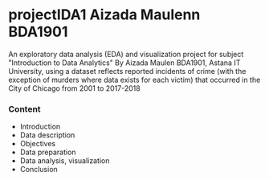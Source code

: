 # projectIDA1 Aizada Maulenn BDA1901


An exploratory data analysis (EDA) and visualization project for subject "Introduction to Data Analytics" By Aizada Maulen BDA1901, Astana IT University, using a dataset reflects reported incidents of crime (with the exception of murders where data exists for each victim) that occurred in the City of Chicago from 2001 to 2017-2018

### Content
+ Introduction
+ Data description 
+ Objectives
+ Data preparation
+ Data analysis, visualization 
+ Conclusion
